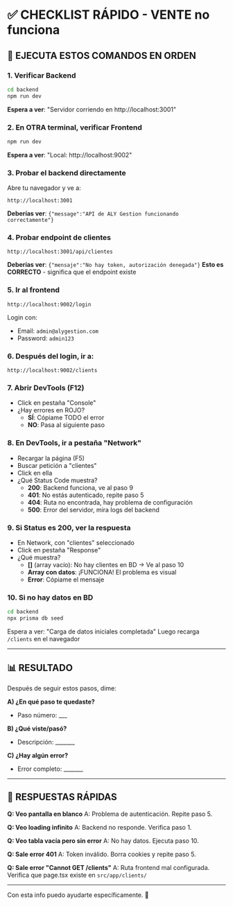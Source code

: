 # ✅ CHECKLIST RÁPIDO - VENTE no funciona

## 🚨 EJECUTA ESTOS COMANDOS EN ORDEN

### 1. Verificar Backend
```cmd
cd backend
npm run dev
```
**Espera a ver**: "Servidor corriendo en http://localhost:3001"

### 2. En OTRA terminal, verificar Frontend
```cmd
npm run dev
```
**Espera a ver**: "Local: http://localhost:9002"

### 3. Probar el backend directamente
Abre tu navegador y ve a:
```
http://localhost:3001
```
**Deberías ver**: `{"message":"API de ALY Gestion funcionando correctamente"}`

### 4. Probar endpoint de clientes
```
http://localhost:3001/api/clientes
```
**Deberías ver**: `{"mensaje":"No hay token, autorización denegada"}`
**Esto es CORRECTO** - significa que el endpoint existe

### 5. Ir al frontend
```
http://localhost:9002/login
```
Login con:
- Email: `admin@alygestion.com`
- Password: `admin123`

### 6. Después del login, ir a:
```
http://localhost:9002/clients
```

### 7. Abrir DevTools (F12)
- Click en pestaña "Console"
- ¿Hay errores en ROJO?
  - **SÍ**: Cópiame TODO el error
  - **NO**: Pasa al siguiente paso

### 8. En DevTools, ir a pestaña "Network"
- Recargar la página (F5)
- Buscar petición a "clientes"
- Click en ella
- ¿Qué Status Code muestra?
  - **200**: Backend funciona, ve al paso 9
  - **401**: No estás autenticado, repite paso 5
  - **404**: Ruta no encontrada, hay problema de configuración
  - **500**: Error del servidor, mira logs del backend

### 9. Si Status es 200, ver la respuesta
- En Network, con "clientes" seleccionado
- Click en pestaña "Response"
- ¿Qué muestra?
  - **[]** (array vacío): No hay clientes en BD → Ve al paso 10
  - **Array con datos**: ¡FUNCIONA! El problema es visual
  - **Error**: Cópiame el mensaje

### 10. Si no hay datos en BD
```cmd
cd backend
npx prisma db seed
```
Espera a ver: "Carga de datos iniciales completada"
Luego recarga `/clients` en el navegador

---

## 📊 RESULTADO

Después de seguir estos pasos, dime:

**A) ¿En qué paso te quedaste?**
- Paso número: ___

**B) ¿Qué viste/pasó?**
- Descripción: _______

**C) ¿Hay algún error?**
- Error completo: _______

---

## 🎯 RESPUESTAS RÁPIDAS

**Q: Veo pantalla en blanco**
A: Problema de autenticación. Repite paso 5.

**Q: Veo loading infinito**
A: Backend no responde. Verifica paso 1.

**Q: Veo tabla vacía pero sin error**
A: No hay datos. Ejecuta paso 10.

**Q: Sale error 401**
A: Token inválido. Borra cookies y repite paso 5.

**Q: Sale error "Cannot GET /clients"**
A: Ruta frontend mal configurada. Verifica que page.tsx existe en `src/app/clients/`

---

Con esta info puedo ayudarte específicamente. 🎯
